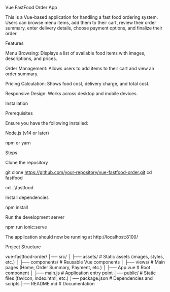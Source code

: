 Vue FastFood Order App

This is a Vue-based application for handling a fast food ordering system. Users can browse menu items, add them to their cart, review their order summary, enter delivery details, choose payment options, and finalize their order.

Features

Menu Browsing: Displays a list of available food items with images, descriptions, and prices.

Order Management: Allows users to add items to their cart and view an order summary.

Pricing Calculation: Shows food cost, delivery charge, and total cost.

Responsive Design: Works across desktop and mobile devices.

Installation

Prerequisites

Ensure you have the following installed:

Node.js (v14 or later)

npm or yarn

Steps

Clone the repository

git clone https://github.com/your-repository/vue-fastfood-order.git cd fastfood

cd ..\fastfood

Install dependencies

npm install

Run the development server

npm run ionic:serve

The application should now be running at http://localhost:8100/

Project Structure

vue-fastfood-order/ │── src/ │ ├── assets/ # Static assets (images, styles, etc.) │ ├── components/ # Reusable Vue components │ ├── views/ # Main pages (Home, Order Summary, Payment, etc.) │ ├── App.vue # Root component │ ├── main.js # Application entry point │── public/ # Static files (favicon, index.html, etc.) │── package.json # Dependencies and scripts │── README.md # Documentation
